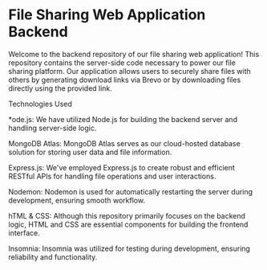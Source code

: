 # File Sharing Web Application Backend

Welcome to the backend repository of our file sharing web application! This repository contains the server-side code necessary to power our file sharing platform. Our application allows users to securely share files with others by generating download links via Brevo or by downloading files directly using the provided link.

Technologies Used

*ode.js: We have utilized Node.js for building the backend server and handling server-side logic.

MongoDB Atlas: MongoDB Atlas serves as our cloud-hosted database solution for storing user data and file information.

Express.js: We've employed Express.js to create robust and efficient RESTful APIs for handling file operations and user interactions.

Nodemon: Nodemon is used for automatically restarting the server during development, ensuring smooth workflow.

hTML & CSS: Although this repository primarily focuses on the backend logic, HTML and CSS are essential components for building the frontend interface.

Insomnia: Insomnia was utilized for testing during development, ensuring reliability and functionality.

